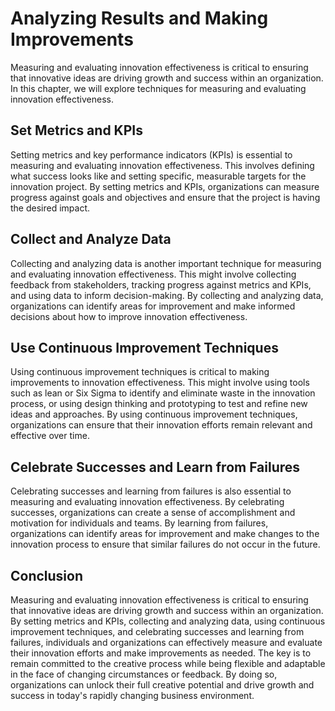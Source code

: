 # Analyzing Results and Making Improvements

Measuring and evaluating innovation effectiveness is critical to ensuring that innovative ideas are driving growth and success within an organization. In this chapter, we will explore techniques for measuring and evaluating innovation effectiveness.

Set Metrics and KPIs
--------------------

Setting metrics and key performance indicators (KPIs) is essential to measuring and evaluating innovation effectiveness. This involves defining what success looks like and setting specific, measurable targets for the innovation project. By setting metrics and KPIs, organizations can measure progress against goals and objectives and ensure that the project is having the desired impact.

Collect and Analyze Data
------------------------

Collecting and analyzing data is another important technique for measuring and evaluating innovation effectiveness. This might involve collecting feedback from stakeholders, tracking progress against metrics and KPIs, and using data to inform decision-making. By collecting and analyzing data, organizations can identify areas for improvement and make informed decisions about how to improve innovation effectiveness.

Use Continuous Improvement Techniques
-------------------------------------

Using continuous improvement techniques is critical to making improvements to innovation effectiveness. This might involve using tools such as lean or Six Sigma to identify and eliminate waste in the innovation process, or using design thinking and prototyping to test and refine new ideas and approaches. By using continuous improvement techniques, organizations can ensure that their innovation efforts remain relevant and effective over time.

Celebrate Successes and Learn from Failures
-------------------------------------------

Celebrating successes and learning from failures is also essential to measuring and evaluating innovation effectiveness. By celebrating successes, organizations can create a sense of accomplishment and motivation for individuals and teams. By learning from failures, organizations can identify areas for improvement and make changes to the innovation process to ensure that similar failures do not occur in the future.

Conclusion
----------

Measuring and evaluating innovation effectiveness is critical to ensuring that innovative ideas are driving growth and success within an organization. By setting metrics and KPIs, collecting and analyzing data, using continuous improvement techniques, and celebrating successes and learning from failures, individuals and organizations can effectively measure and evaluate their innovation efforts and make improvements as needed. The key is to remain committed to the creative process while being flexible and adaptable in the face of changing circumstances or feedback. By doing so, organizations can unlock their full creative potential and drive growth and success in today's rapidly changing business environment.
